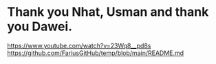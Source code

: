 # Thank you Nhat, Usman and thank you Dawei.
https://www.youtube.com/watch?v=23Wq8__pd8s
https://github.com/FariusGitHub/temp/blob/main/README.md
